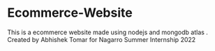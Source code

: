 # Ecommerce-Website
This is a ecommerce website made using nodejs and mongodb atlas .
Created by Abhishek Tomar for Nagarro Summer Internship 2022
